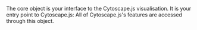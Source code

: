 The core object is your interface to the Cytoscape.js visualisation.  It is your entry point to Cytoscape.js:  All of Cytoscape.js's features are accessed through this object.